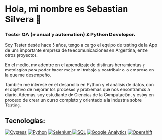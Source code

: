 # Hola, mi nombre es Sebastian Silvera 👋
### Tester QA (manual y automation) & Python Developer.
<!--
**sosilvera/sosilvera** is a ✨ _special_ ✨ repository because its `README.md` (this file) appears on your GitHub profile.
-->

Soy Tester desde hace 5 años, tengo a cargo el equipo de testing de la App de una importante empresa de telecomunicaciones en Argentina, entre otros proyectos.

En el medio, me adentre en el aprendizaje de distintas herramientas y metologías para poder hacer mejor mi trabajo y contribuir a la empresa en la que me desempeño.

También me interesé en el desarrollo en Python y el análisis de datos, con el objetivo de mejorar los procesos y problemas que nos encontramos a diario.
Además, soy estudiante de Ciencias de la Computación, y estoy en proceso de crear un curso completo y orientado a la industria sobre Testing.

## Tecnologías:
[![Cypress](https://img.shields.io/badge/Cypress-4285F4?style=for-the-badge&logo=cypress&logoColor=white&labelColor=101010)]()
[![Python](https://img.shields.io/badge/Python-F7DF1E?style=for-the-badge&logo=python&logoColor=white&labelColor=101010)]()
[![Selenium](https://img.shields.io/badge/Selenium-9146FF?style=for-the-badge&logo=selenium&logoColor=white&labelColor=101010)]()
[![SQL](https://img.shields.io/badge/MS_SQL-232F3E?style=for-the-badge&logo=microsoftsqlserver&logoColor=white&labelColor=101010)]()
[![Google_Analytics](https://img.shields.io/badge/Google_Analytics-FA7343?style=for-the-badge&logo=googleanalytics&logoColor=white&labelColor=101010)]()
[![Openshift](https://img.shields.io/badge/Openshift-FF0000?style=for-the-badge&logo=redhat&logoColor=white&labelColor=101010)]()
